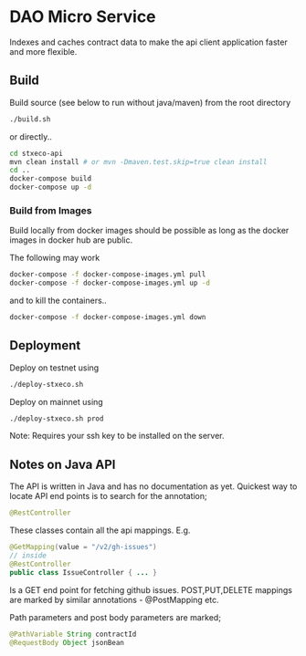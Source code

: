 # DAO Micro Service

Indexes and caches contract data to make the api client application faster
and more flexible.

## Build

Build source (see below to run without java/maven) from the root directory

```bash
./build.sh
```

or directly..

```bash
cd stxeco-api
mvn clean install # or mvn -Dmaven.test.skip=true clean install
cd ..
docker-compose build
docker-compose up -d
```

### Build from Images

Build locally from docker images should be possible as long as the docker images in docker hub are public.

The following may work

```bash
docker-compose -f docker-compose-images.yml pull
docker-compose -f docker-compose-images.yml up -d
```

and to kill the containers..

```bash
docker-compose -f docker-compose-images.yml down
```

## Deployment

Deploy on testnet using

```bash
./deploy-stxeco.sh
```

Deploy on mainnet using

```bash
./deploy-stxeco.sh prod
```

Note: Requires your ssh key to be installed on the server.
## Notes on Java API

The API is written in Java and has no documentation as yet. Quickest way to locate
API end points is to search for the annotation;

```java
@RestController
```

These classes contain all the api mappings. E.g.

```java
@GetMapping(value = "/v2/gh-issues")
// inside 
@RestController
public class IssueController { ... }
```

Is a GET end point for fetching github issues. POST,PUT,DELETE mappings are marked by similar annotations - @PostMapping etc.

Path parameters and post body parameters are marked;

```java
@PathVariable String contractId
@RequestBody Object jsonBean
```
